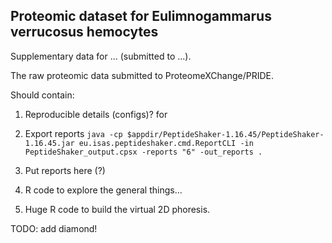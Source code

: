 ## Proteomic dataset for Eulimnogammarus verrucosus hemocytes

Supplementary data for ... (submitted to ...).

The raw proteomic data <will be> submitted to ProteomeXChange/PRIDE.

Should contain: 
1. Reproducible details (configs)? for 

2. Export reports
`java -cp $appdir/PeptideShaker-1.16.45/PeptideShaker-1.16.45.jar eu.isas.peptideshaker.cmd.ReportCLI -in PeptideShaker_output.cpsx -reports "6" -out_reports .`

3. Put reports here (?)

3. R code to explore the general things...

4. Huge R code to build the virtual 2D phoresis.


TODO: add diamond!
